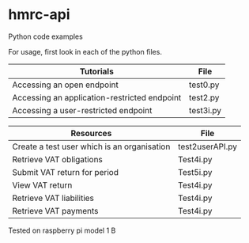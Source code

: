 # hmrc-api
Python code examples

For usage, first look in each of the python files.

| Tutorials | File |
| --- | --- |
| Accessing an open endpoint | test0.py |
| Accessing an application-restricted endpoint | test2.py |
| Accessing a user-restricted endpoint | test3i.py |

| Resources | File |
| --- | --- |
| Create a test user which is an organisation | test2userAPI.py |
| Retrieve VAT obligations | Test4i.py |
| Submit VAT return for period | Test5i.py |
| View VAT return | Test4i.py |
| Retrieve VAT liabilities | Test4i.py |
| Retrieve VAT payments | Test4i.py |

Tested on raspberry pi model 1 B
